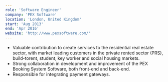 ```yaml
---
role: 'Software Engineer'
company: 'PEX Software'
location: 'London, United Kingdom'
start: 'Aug 2013'
end: 'Apr 2016'
website: 'http://www.pexsoftware.com/'
---
```


- Valuable contribution to create services to the residential real estate sector, with market leading customers in the private rented sector (PRS), build-torent, student, key worker and social housing markets.
- Strong collaboration in development and improvement of the PEX Booking System Software, both front-end and back-end.
- Responsible for integrating payment gateways.
